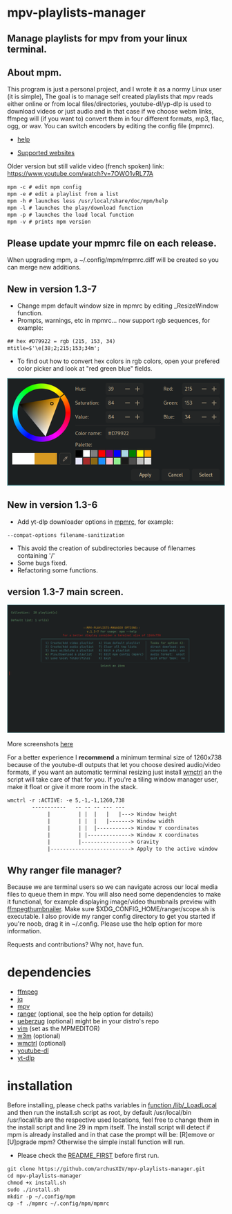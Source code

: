 # mpv-playlists-manager
## Manage playlists for mpv from your linux terminal.

## About mpm.
This program is just a personal project, and I wrote it as a normy Linux user (it is simple),
The goal is to manage self created playlists that mpv reads either online or from local files/directories, 
youtube-dl/yp-dlp is used to download videos or just audio and in that case if
we choose webm links, ffmpeg will (if you want to) convert them in four different formats,
mp3, flac, ogg, or wav. You can switch encoders by editing the config file (mpmrc).

- [help](https://github.com/archusXIV/mpv-playlists-manager/blob/main/help)

- [Supported websites](https://github.com/ytdl-org/youtube-dl/blob/master/docs/supportedsites.md)


Older version but still valide video (french spoken) link: https://www.youtube.com/watch?v=7OWO1vRL77A

```
mpm -c # edit mpm config
mpm -e # edit a playlist from a list
mpm -h # launches less /usr/local/share/doc/mpm/help
mpm -l # launches the play/download function
mpm -p # launches the load local function
mpm -v # prints mpm version
```
## Please update your mpmrc file on each release.
When upgrading mpm, a ~/.config/mpm/mpmrc.diff will be created so you can merge new additions.
## New in version 1.3-7
- Change mpm default window size in mpmrc by editing _ResizeWindow function.
- Prompts, warnings, etc in mpmrc... now support rgb sequences, for example:
```
## hex #D79922 = rgb (215, 153, 34)
mtitle=$'\e[38;2;215;153;34m';
```
- To find out how to convert hex colors in rgb colors, open your prefered color picker
and look at "red green blue" fields.

![screenshot](https://github.com/archusXIV/mpv-playlists-manager/blob/main/mpm_screenshots/color_picker.png)

## New in version 1.3-6
- Add yt-dlp downloader options in [mpmrc](https://github.com/archusXIV/mpv-playlists-manager/blob/0163c4ba40cdbe3b90f7cbce5400cf7d9bdb828f/mpmrc#L149), for example:
```
--compat-options filename-sanitization
```
- This avoid the creation of subdirectories because of filenames containing '/'
- Some bugs fixed.
- Refactoring some functions.

## version 1.3-7 main screen.
![screenshot](https://github.com/archusXIV/mpv-playlists-manager/blob/main/mpm_screenshots/mpm_v1.3-7.png)


More screenshots [here](https://github.com/archusXIV/mpv-playlists-manager/tree/main/mpm_screenshots)

For a better experience I **recommend** a minimum terminal size of 1260x738 because of the youtube-dl
outputs that let you choose desired audio/video formats, if you want an automatic terminal
resizing just install [wmctrl](https://github.com/dancor/wmctrl) an the script will take care of
that for you.
If you're a tiling window manager user, make it float or give it more room in the stack.
```
wmctrl -r :ACTIVE: -e 5,-1,-1,1260,738
        -----------   -- -- -- --- ---
             |         | |  |   |   |---> Window height
             |         | |  |   |-------> Window width             
             |         | |  |-----------> Window Y coordinates
             |         | |--------------> Window X coordinates
             |         |----------------> Gravity
             |--------------------------> Apply to the active window
```
## Why ranger file manager?
Because we are terminal users so we can navigate across our local media files to queue them in mpv.
You will also need some dependencies to make it functional, for example displaying image/video thumbnails preview
with [ffmpegthumbnailer](https://github.com/dirkvdb/ffmpegthumbnailer). Make sure $XDG_CONFIG_HOME/ranger/scope.sh is executable.
I also provide my ranger config directory to get you started if you're noob, drag it in ~/.config. Please use the help option for more information.

Requests and contributions? Why not, have fun.

# dependencies
- [ffmpeg](https://ffmpeg.org/)
- [jq](https://stedolan.github.io/jq/)
- [mpv](https://mpv.io/)
- [ranger](https://github.com/ranger/ranger) (optional, see the help  option for details)
- [ueberzug](https://github.com/seebye/ueberzug) (optional) might be in your distro's repo
- [vim](https://www.vim.org/) (set as the MPMEDITOR)
- [w3m](https://w3m.sourceforge.net/) (optional)
- [wmctrl](https://github.com/dancor/wmctrl) (optional)
- [youtube-dl](https://github.com/ytdl-org/youtube-dl)
- [yt-dlp](https://github.com/yt-dlp/yt-dlp)

# installation
Before installing, please check paths variables in [function /lib/_LoadLocal](/lib/_LoadLocal)
and then run the install.sh script as root, by default /usr/local/bin /usr/local/lib are the
respective used locations, feel free to change them in the install script and line 29 in mpm itself.
The install script will detect if mpm is already installed and in that case the prompt will be: [R]emove or [U]pgrade mpm? 
Otherwise the simple install function will run.
- Please check the [README_FIRST](https://github.com/archusXIV/mpv-playlists-manager/blob/main/README_FIRST) before first run.
```
git clone https://github.com/archusXIV/mpv-playlists-manager.git
cd mpv-playlists-manager
chmod +x install.sh
sudo ./install.sh
mkdir -p ~/.config/mpm
cp -f ./mpmrc ~/.config/mpm/mpmrc
```
